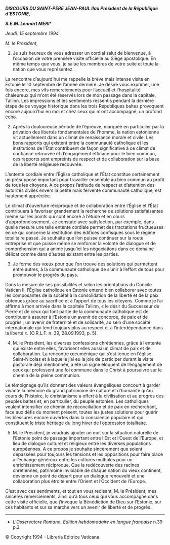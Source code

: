 ***DISCOURS DU SAINT-PÈRE JEAN-PAUL II******au Président de la République d’ESTONIE,***

***S.E.M. Lennart MERI****

*Jeudi, 15 septembre 1994*

*M. le Président*,

1. Je suis heureux de vous adresser un cordial salut de bienvenue, à l’occasion de votre première visite officielle au Siège apostolique. En même temps que vous, je salue les membres de votre suite et toute la nation que vous représentez.

La rencontre d’aujourd’hui me rappelle la brève mais intense visite en Estonie le 10 septembre de l’année dernière. Je désire vous exprimer, une fois encore, mes vifs remerciements pour l’accueil et l’hospitalité chaleureux qui m’ont été réservés lors de mon passage dans la capitale, Tallinn. Les impressions et les sentiments ressentis pendant la dernière étape de ce voyage historique dans les trois Républiques baltes provoquent encore aujourd’hui en moi et chez ceux qui m’ont accompagné, un profond écho.

2. Après la douloureuse période de l’épreuve, marquée en particulier par la privation des libertés fondamentales de l’homme, la nation estonienne vit actuellement dans un climat de renaissance morale et civile. Les bons rapports qui existent entre la communauté catholique et les institutions de l’État contribuent de façon significative à ce climat de confiance retrouvée et d’engagement efficace pour le bien commun, ces rapports sont empreints de respect et de collaboration sur la base de la liberté religieuse recouvrée.

L’entente cordiale entre l’Église catholique et l’État constitue certainement un présupposé important pour travailler ensemble au bien commun au profit de tous les citoyens. A ce propos l’attitude de respect et d’attention des autorités civiles envers la petite mais fervente communauté catholique, est hautement appréciée.

Le climat d’ouverture réciproque et de collaboration entre l’Église et l’État contribuera à favoriser grandement la recherche de solutions satisfaisantes même sur les points qui sont encore à l’étude et en cours d’approfondissement. Je constate avec satisfaction, par exemple, dans quelle mesure une telle entente cordiale permet des tractations fructueuses en ce qui concerne la restitution des édifices confisqués sous le régime totalitaire passé. Je souhaite que l’on puisse continuer sur la route entreprise et que puisse même se renforcer la volonté de dialogue et de compréhension qui a animé jusqu’ici les négociations dans ce domaine délicat comme dans d’autres existant entre les parties.

3. Je forme des vœux pour que l’on trouve des solutions qui permettent entre autres, à la communauté catholique de s’unir à l’effort de tous pour promouvoir le progrès du pays.

Dans la mesure de ses possibilités et selon les orientations du Concile Vatican II, l’Église catholique en Estonie entend bien collaborer avec toutes les composantes de la société à la consolidation de la liberté et de la paix obtenues grâce au sacrifice et à l’apport de tous les citoyens. Comme je l’ai affirmé à mon arrivée dans la capitale Tallinn, « le désir du Successeur de Pierre et de ceux qui font partie de la communauté catholique est de contribuer à assurer à l’Estonie un avenir de concorde, de paix et de progrès ; un avenir de fraternité et de solidarité, au sein d’une société internationale qui tend toujours plus au respect et à l’interdépendance dans la liberté «. (O.R.L.F. n. 39, 28.09.1993, p. 5).

4. M. le Président, les diverses confessions chrétiennes, grâce à l’entente qui existe entre elles, favorisent elles aussi un climat de paix et de collaboration. La rencontre œcuménique qui s’est tenue en l’église Saint-Nicolas et à laquelle j’ai eu la joie de participer durant la visite pastorale déjà mentionnée, a été un signe éloquent de l’engagement de ceux qui professent une foi commune dans le Christ à poursuivre sur le chemin de la pleine communion.

Le témoignage qu’ils donnent des valeurs évangéliques concourt à garder vivante la mémoire du grand patrimoine de culture et d’humanité qu’au cours de l’histoire, le christianisme a offert à la civilisation et au progrès des peuples baltes et, en particulier, du peuple estonien. Les catholiques veulent intensifier ce chemin de réconciliation et de paix en recherchant, face aux défis du moment présent, toutes les justes solutions pour guérir les blessures encore ouvertes dans la conscience populaire et qui constituent le triste héritage du long hiver de l’oppression totalitaire.

5. M. le Président, je voudrais ajouter un mot sur la situation naturelle de l’Estonie point de passage important entre l’Est et l’Ouest de l’Europe, et lieu de dialogue culturel et religieux entre les diverses populations européennes. A ce propos je souhaite sincèrement que soient dépassées pour toujours les tensions et les oppositions pour faire place à l’échange généreux entre les cultures multiples pour un enrichissement réciproque. Que la redécouverte des racines chrétiennes, patrimoine inviolable de chaque nation du vieux continent, devienne un point de départ pour un dialogue renouvelé et une collaboration plus étroite entre l’Orient et l’Occident de l’Europe.

C’est avec ces sentiments, et tout en vous redisant, M. le Président, mes sincères remerciements, ainsi qu’à tous ceux qui vous accompagne dans cette visite officielle, que j’invoque la Bénédiction de Dieu sur l’Estonie, sur ces habitants et sur sa marche vers un avenir de liberté et de progrès.

* * *

* *L'Osservatore Romano. Edition hebdomadaire en langue française* n.39 p.3.

© Copyright 1994 - Libreria Editrice Vaticana